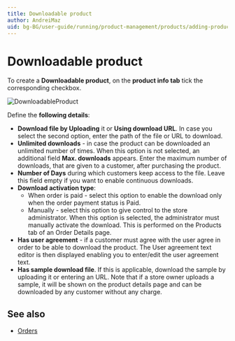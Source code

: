 ```yaml
---
title: Downloadable product
author: AndreiMaz
uid: bg-BG/user-guide/running/product-management/products/adding-products/downloadable-products
---
```


# Downloadable product

To create a **Downloadable product**, on the **product info tab** tick the corresponding checkbox.

![DownloadableProduct](_static/downloadable-product/DownloadableProduct.png)

Define the **following details**:

- **Download file by Uploading** it or **Using download URL**. In case you select the second option, enter the path of the file or URL to download.
- **Unlimited downloads** - in case the product can be downloaded an unlimited number of times. When this option is not selected, an additional field **Max. downloads** appears. Enter the maximum number of downloads, that are given to a customer, after purchasing the product.
- **Number of Days** during which customers keep access to the file. Leave this field empty if you want to enable continuous downloads.
- **Download activation type**: 
  - When order is paid - select this option to enable the download only when the order payment status is Paid.
  - Manually - select this option to give control to the store administrator. When this option is selected, the administrator must manually activate the download. This is performed on the Products tab of an Order Details page.
- **Has user agreement** - if a customer must agree with the user agree in order to be able to download the product. The User agreement text editor is then displayed enabling you to enter/edit the user agreement text.
- **Has sample download file**. If this is applicable, download the sample by uploading it or entering an URL. Note that if a store owner uploads a sample, it will be shown on the product details page and can be downloaded by any customer without any charge.

## See also

- [Orders](xref:bg-BG/user-guide/running/order-management/orders/index)
